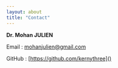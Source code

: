 ```yaml
---
layout: about
title: "Contact"
---
```


**Dr. Mohan JULIEN**

Email : [mohanjulien@gmail.com]()

GitHub : [https://github.com/kernythree]()